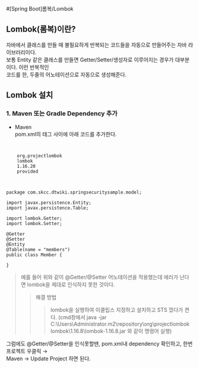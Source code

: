 #[Spring Boot]롬복/Lombok   


## Lombok(롬복)이란?   

자바에서 클래스를 만들 때 불필요하게 반복되는 코드들을 자동으로 만들어주는 자바 라이브러리이다.   
보통 Entity 같은 클래스를 만들면 Getter/Setter/생성자로 이루어지는 경우가 대부분이다. 이런 반복적인   
코드를 한, 두줄의 어노테이션으로 자동으로 생성해준다.   



## Lombok 설치

### 1. Maven 또는 Gradle Dependency 추가   

 - Maven   
pom.xml의 <dependencies></dependencies> 태그 사이에 아래 코드를 추가한다.   

<pre><code>
<dependency>
	<groupId>org.projectlombok</groupId>
	<artifactId>lombok</artifactId>
	<version>1.16.20</version>
	<scope>provided</scope>
</dependency>
</code></pre>


<pre><code>
package com.skcc.dtwiki.springsecuritysample.model;

import javax.persistence.Entity;
import javax.persistence.Table;

import lombok.Getter;
import lombok.Setter;

@Getter
@Setter
@Entity
@Table(name = "members")
public class Member {
	
}
</code></pre>


> 예를 들어 위와 같이 @Getter/@Setter 어노테이션을 적용했는데 에러가 난다면 lombok을 제대로 인식하지 못한 것이다.
>    > 해결 방법
>    >    > lombok을 실행하여 이클립스 지정하고 설치하고 STS 껐다가 켠다.
>    >    > (cmd창에서 java -jar C:\Users\Administrator\.m2\repository\org\projectlombok\
>    >    > lombok\1.16.8\lombok-1.16.8.jar 와 같이 명령어 실행)   

그럼에도 @Getter/@Setter을 인식못할땐, pom.xml내 dependency 확인하고, 한번 프로젝트 우클릭 →   
Maven → Update Project 하면 된다.
